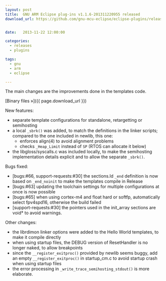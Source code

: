 ```yaml
---
layout: post
title:  GNU ARM Eclipse plug-ins v1.1.6-201311220955 released
download_url: https://github.com/gnu-mcu-eclipse/eclipse-plugins/releases/tag/v1.1.6-201311220955


date:   2013-11-22 12:00:00

categories:
  - releases
  - plugins

tags:
  - gnu
  - arm
  - eclipse

---
```


The main changes are the improvements done in the templates code.

[Binary files »]({{ page.download_url }})

New features:

- separate template configurations for standalone, retargetting or semihosting
- a local `_sbrk()` was added, to match the definitions in the linker scripts; compared to the one included in newlib, this one:
  - enforces align(4) to avoid alignment problems
  - checks `_Heap_Limit` instead of `SP` (RTOS can allocate it below)
- the libgloss/syscalls.c was included locally, to make the semihosting implementation details explicit and to allow the separate `_sbrk()`.

Bugs fixed:

- [bugs:#66, support-requests:#30] the sections.ld `_end` definition is now based on `_end_noinit` to make the templates compile in Release
- [bugs:#63] updating the toolchain settings for multiple configurations at once is now possible
- [bugs:#65] when using cortex-m4 and float hard or softfp, automatically select fpv4spd16, otherwise the build failed
- [support-requests:#30] the pointers used in the init_array sections are void* to avoid warnings.

Other changes:

- the librdimon linker options were added to the Hello World templates, to make it compile directly
- when using startup files, the DEBUG version of ResetHandler is no longer naked, to allow breakpoints
- since the `__register_exitproc()` provided by newlib seems buggy, add an empty `__register_exitproc()` in startup_cm.c to avoid startup crash when using startup files
- the error processing in `_write_trace_semihosting_stdout()` is more elaborate.
